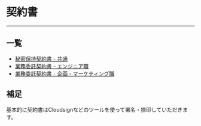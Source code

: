 # 契約書

---

## 一覧
- [秘密保持契約書 - 共通](https://github.com/supota/contract/raw/master/nondisclosure-agreement.pdf)
- [業務委託契約書 - エンジニア職]()
- [業務委託契約書 - 企画・マーケティング職]()

## 補足
基本的に契約書はCloudsignなどのツールを使って署名・捺印していただきます。
